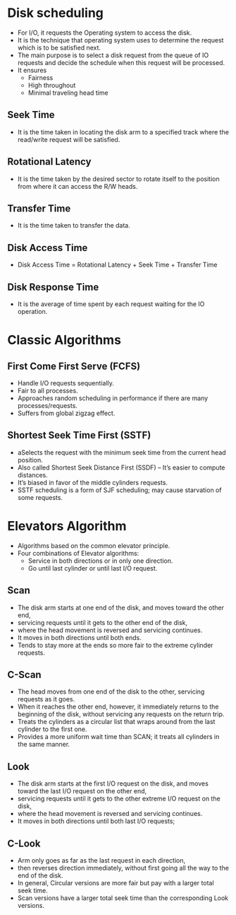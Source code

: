 # Disk scheduling
- For I/O, it requests the Operating system to access the disk.
- It is the technique that operating system uses to determine the request which is to be satisfied next.
- The main purpose is to select a disk request from the queue of IO requests and decide the schedule when this request will be processed.
- It ensures
    - Fairness
    - High throughout
    - Minimal traveling head time

## Seek Time
- It is the time taken in locating the disk arm to a specified track where the read/write request will be satisfied.
## Rotational Latency
- It is the time taken by the desired sector to rotate itself to the position from where it can access the R/W heads.
## Transfer Time
- It is the time taken to transfer the data.
## Disk Access Time
- Disk Access Time = Rotational Latency + Seek Time + Transfer Time
## Disk Response Time
- It is the average of time spent by each request waiting for the IO operation.

# Classic Algorithms
## First Come First Serve (FCFS)
- Handle I/O requests sequentially.
- Fair to all processes.
- Approaches random scheduling in performance if there are many processes/requests.
- Suffers from global zigzag effect.
## Shortest Seek Time First (SSTF)
- aSelects the request with the minimum seek time from the current head position.
- Also called Shortest Seek Distance First (SSDF) – It’s easier to compute distances.
- It’s biased in favor of the middle cylinders requests.
- SSTF scheduling is a form of SJF scheduling; may cause starvation of some requests.
# Elevators Algorithm
- Algorithms based on the common elevator principle.
- Four combinations of Elevator algorithms:
    - Service in both directions or in only one direction.
    - Go until last cylinder or until last I/O request.
## Scan
- The disk arm starts at one end of the disk, and moves toward the other end,
- servicing requests until it gets to the other end of the disk,
- where the head movement is reversed and servicing continues.
- It moves in both directions until both ends.
- Tends to stay more at the ends so more fair to the extreme cylinder requests.
## C-Scan
- The head moves from one end of the disk to the other, servicing requests as it goes.
- When it reaches the other end, however, it immediately returns to the beginning of the disk, without servicing any requests on the return trip.
- Treats the cylinders as a circular list that wraps around from the last cylinder to the first one.
- Provides a more uniform wait time than SCAN; it treats all cylinders in the same manner.
## Look
- The disk arm starts at the first I/O request on the disk, and moves toward the last I/O request on the other end,
- servicing requests until it gets to the other extreme I/O request on the disk,
- where the head movement is reversed and servicing continues.
- It moves in both directions until both last I/O requests;
## C-Look
- Arm only goes as far as the last request in each direction,
- then reverses direction immediately, without first going all the way to the end of the disk.
- In general, Circular versions are more fair but pay with a larger total seek time.
- Scan versions have a larger total seek time than the corresponding Look versions.

